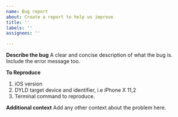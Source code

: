 ```yaml
---
name: Bug report
about: Create a report to help us improve
title: ''
labels: ''
assignees: ''

---
```


**Describe the bug**
A clear and concise description of what the bug is. Include the error message too.

**To Reproduce**
1. iOS version
2. DYLD target device and identifier, i.e iPhone X 11,2
3. Terminal command to reproduce.

**Additional context**
Add any other context about the problem here.
